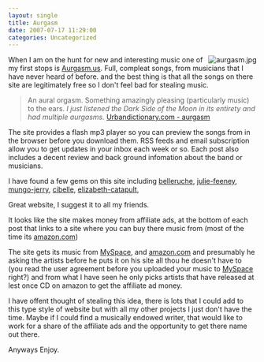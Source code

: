 ```yaml
---
layout: single
title: Aurgasm
date: 2007-07-17 11:29:00
categories: Uncategorized
---
```

<img src="/public/uploads/2007/07/aurgasm.jpg" alt="aurgasm.jpg" align="right" />When I am on the hunt for new and interesting music one of my first stops is <a href="http://aurgasm.us/">Aurgasm.us</a>. Full, compleat songs, from musicians that I have never heard of before. and the best thing is that all the songs on there site are legitimately free so I don't feel bad for stealing music.
<blockquote>An aural orgasm. Something amazingly pleasing (particularly music) to the ears.
<em>I just listened the Dark Side of the Moon in its entirety and had multiple aurgasms.</em>
<a href="http://www.urbandictionary.com/define.php?term=aurgasm">Urbandictionary.com - aurgasm</a></blockquote>
The site provides a flash mp3 player so you can preview the songs from in the browser before you download them.  RSS feeds and email subscription allow you to get updates in your inbox each week or so. Each post also includes a decent review and back ground infomation about the band or musicians.

<a href="http://aurgasm.us/"></a>I have found a few gems on this site including <a href="http://aurgasm.us/2007/06/belleruche">belleruche</a>, <a href="http://aurgasm.us/2007/03/julie-feeney">julie-feeney</a>, <a href="http://aurgasm.us/2007/05/mungo-jerry">mungo-jerry</a>, <a href="http://aurgasm.us/2007/04/cibelle.html">cibelle</a>, <a href="http://aurgasm.us/2007/04/cibelle.html"></a><a href="http://aurgasm.us/2007/06/elizabeth-catapult">elizabeth-catapult</a>, <a href="http://aurgasm.us/2007/04/cibelle.html">
</a>

Great website, I suggest it to all my friends.

It looks like the site makes money from affiliate ads, at the bottom of each post that links to a site where you can buy there music from (most of the time its <a href="http://amazon.com/">amazon.com</a>)

The site gets its music from <a href="http://www.myspace.com/">MySpace</a>, and <a href="http://amazon.com/">amazon.com</a> and presumably he asking the artists before he puts it on his site all thou he doesn't have to (you read the user agreement before you uploaded your music to <a href="http://www.myspace.com/">MySpace</a> right?)  and from what I have seen he only picks artists that have released at lest once CD on amazon to get the affiliate ad money.

I have offent thought of stealing this idea, there is lots that I could add to this type style of website but with all my other projects I just don't have the time. Maybe if I could find a musically endowed writer, that would like to work for a share of the affiliate ads and the opportunity to get there name out there.

Anyways Enjoy.
